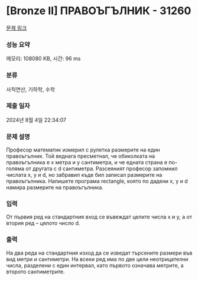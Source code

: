 # [Bronze II] ПРАВОЪГЪЛНИК - 31260 

[문제 링크](https://www.acmicpc.net/problem/31260) 

### 성능 요약

메모리: 108080 KB, 시간: 96 ms

### 분류

사칙연산, 기하학, 수학

### 제출 일자

2024년 8월 4일 22:34:07

### 문제 설명

<p>Професор математик измерил с рулетка размерите на един правоъгълник. Той веднага пресметнал, че обиколката на правоъгълника е x метра и y сантиметра, и че едната страна е по-голяма от другата с d сантиметра. Разсеяният професор запомнил числата x, y и d, но забравил къде бил записал размерите на правоъгълника. Напишете програма rectangle, която по дадени x, y и d намира размерите на правоъгълника.</p>

### 입력 

 <p>От първия ред на стандартния вход се въвеждат целите числа x и y, а от втория ред – цялото число d.</p>

### 출력 

 <p>На два реда на стандартния изход да се изведат търсените размери във вид метри и сантиметри. На всеки ред има по две цели неотрицателни числа, разделени с един интервал, като първото означава метрите, а второто сантиметрите.</p>

